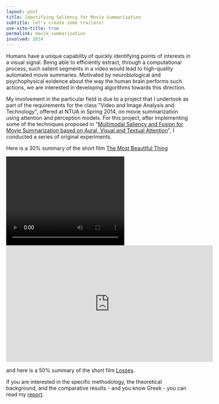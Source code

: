 ```yaml
---
layout: post
title: Identifying Saliency for Movie Summarization
subtitle: let's create some trailers!
use-site-title: true
permalink: movie_summarization
involved: 2014
---
```


Humans have a unique capability of quickly identifying points of interests in a visual signal. Being able to efficiently extract, through a computational process, such salient segments in a video would lead to high-quality automated movie summaries. Motivated by neurobiological and psychophysical evidence about the way the human brain performs such actions, we are interested in developing algorithms towards this direction.

My involvement in the particular field is due to a project that I undertook as part of the requirements for the class "Video and Image Analysis and Technology", offered at NTUA in Spring 2014, on movie summarization using attention and perception models. For this project, after implementing some of the techniques proposed in "[Multimodal Saliency and Fusion for Movie Summarization based on Aural, Visual and Textual Attention](http://dx.doi.org/10.1109/TMM.2013.2267205)", I conducted a series of original experiments.

Here is a 30% summary of the short film [The Most Beautiful Thing](https://www.youtube.com/watch?v=IP8psM4LWXk)

<video width="320" height="240" controls>
  <source src="/work/classes/projects/tmbt_var_3.mp4" type="video/mp4">
  Your browser does not support embedded video.
</video>

<iframe width="560" height="315" src="https://www.youtube.com/embed/bT-7ZpMofL8?rel=0" frameborder="0" allow="autoplay; encrypted-media" allowfullscreen></iframe>

and here is a 50% summary of the short film [Losses](https://www.youtube.com/watch?v=BMhXexbDmv8).

If you are interested in the specific methodology, the theoretical background, and the comparative results - and you know Greek - you can read my [report](/work/classes/projects/eksaminiaia_video.pdf).

<!-- last updated: 2018-09-27 -->
